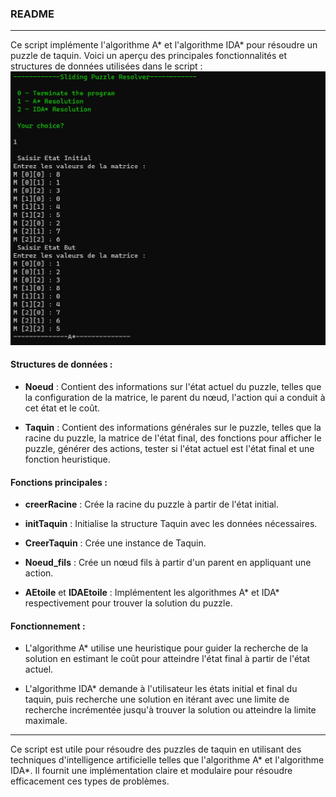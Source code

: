 ### README

---

Ce script implémente l'algorithme A* et l'algorithme IDA* pour résoudre un puzzle de taquin. Voici un aperçu des principales fonctionnalités et structures de données utilisées dans le script :
![Menu](menu.png)

#### Structures de données :

- **Noeud** : Contient des informations sur l'état actuel du puzzle, telles que la configuration de la matrice, le parent du nœud, l'action qui a conduit à cet état et le coût.
  
- **Taquin** : Contient des informations générales sur le puzzle, telles que la racine du puzzle, la matrice de l'état final, des fonctions pour afficher le puzzle, générer des actions, tester si l'état actuel est l'état final et une fonction heuristique.

#### Fonctions principales :

- **creerRacine** : Crée la racine du puzzle à partir de l'état initial.
  
- **initTaquin** : Initialise la structure Taquin avec les données nécessaires.
  
- **CreerTaquin** : Crée une instance de Taquin.
  
- **Noeud_fils** : Crée un nœud fils à partir d'un parent en appliquant une action.
  
- **AEtoile** et **IDAEtoile** : Implémentent les algorithmes A* et IDA* respectivement pour trouver la solution du puzzle.

#### Fonctionnement :

- L'algorithme A* utilise une heuristique pour guider la recherche de la solution en estimant le coût pour atteindre l'état final à partir de l'état actuel.
  
- L'algorithme IDA* demande à l'utilisateur les états initial et final du taquin, puis recherche une solution en itérant avec une limite de recherche incrémentée jusqu'à trouver la solution ou atteindre la limite maximale.

---

Ce script est utile pour résoudre des puzzles de taquin en utilisant des techniques d'intelligence artificielle telles que l'algorithme A* et l'algorithme IDA*. Il fournit une implémentation claire et modulaire pour résoudre efficacement ces types de problèmes.
